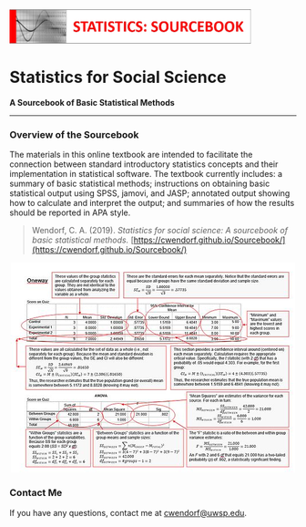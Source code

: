 <a href="https://cwendorf.github.io/Sourcebook/">
<img src="assets/sourcebook.jpg" height="60px;" align="left;">
</a>

# Statistics for Social Science

**A Sourcebook of Basic Statistical Methods**

---

### Overview of the Sourcebook

The materials in this online textbook are intended to facilitate the connection between standard introductory statistics concepts and their implementation in statistical software. The textbook currently includes: a summary of basic statistical methods; instructions on obtaining basic statistical output using SPSS, jamovi, and JASP; annotated output showing how to calculate and interpret the output; and summaries of how the results should be reported in APA style.

> Wendorf, C. A. (2019). _Statistics for social science: A sourcebook of basic statistical methods._ [https://cwendorf.github.io/Sourcebook/](https://cwendorf.github.io/Sourcebook/)

<p align="center"><kbd><img src="assets/AnnotatedOutput.jpg"></kbd></p>

### Contact Me

If you have any questions, contact me at [cwendorf@uwsp.edu](mailto:cwendorf@uwsp.edu).
